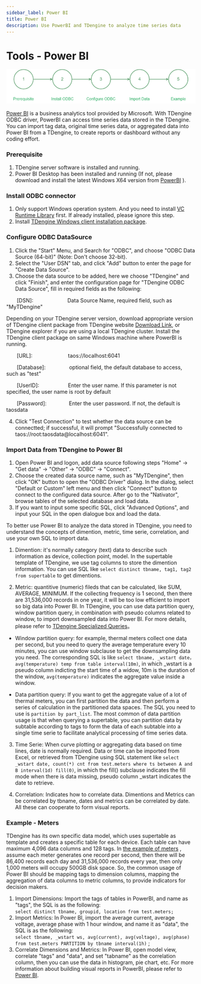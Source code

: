 ```yaml
---
sidebar_label: Power BI
title: Power BI
description: Use PowerBI and TDengine to analyze time series data
---
```


# Tools - Power BI

![Power BI use step](./powerbi-step-en.png)

[Power BI](https://powerbi.microsoft.com/) is a business analytics tool provided by Microsoft. With TDengine ODBC driver, PowerBI can access time series data stored in the TDengine. You can import tag data, original time series data, or aggregated data into Power BI from a TDengine, to create reports or dashboard without any coding effort.

### Prerequisite
1. TDengine server software is installed and running.
2. Power BI Desktop has been installed and running (If not, please download and install the latest Windows X64 version from [PowerBI](https://www.microsoft.com/zh-cn/download/details.aspx?id=58494) ).

### Install ODBC connector
1. Only support Windows operation system. And you need to install [VC Runtime Library](https://learn.microsoft.com/zh-cn/cpp/windows/latest-supported-vc-redist?view=msvc-170) first. If already installed, please ignore this step.
2. Install [TDengine Windows client installation package](https://docs.taosdata.com/get-started/package/).

### Configure ODBC DataSource
1. Click the "Start" Menu, and Search for "ODBC", and choose "ODBC Data Source (64-bit)" (Note: Don't choose 32-bit).
2. Select the "User DSN" tab, and click "Add" button to enter the page for "Create Data Source".
3. Choose the data source to be added, here we choose "TDengine" and click "Finish", and enter the configuration page for "TDengine ODBC Data Source", fill in required fields as the following:

&emsp;&emsp;[DSN]:&emsp;&emsp;&emsp;&emsp;&emsp;&emsp;&ensp;Data Source Name, required field, such as "MyTDengine"

Depending on your TDengine server version, download appropriate version of TDengine client package from TDengine website [Download Link](../../get-started/package/), or TDengine explorer if you are using a local TDengine cluster. Install the TDengine client package on same Windows machine where PowerBI is running.


&emsp;&emsp;[URL]:&emsp;&emsp;&emsp;&emsp;&emsp;&emsp;&ensp;&nbsp;taos://localhost:6041

&emsp;&emsp;[Database]:&emsp;&emsp;&emsp;&emsp;&ensp;optional field, the default database to access, such as "test"

&emsp;&emsp;[UserID]:&emsp;&emsp;&emsp;&emsp;&emsp;&ensp;Enter the user name. If this parameter is not specified, the user name is root by default

&emsp;&emsp;[Password]:&emsp;&emsp;&emsp;&emsp;&nbsp;Enter the user password. If not, the default is taosdata

4. Click "Test Connection" to test whether the data source can be connectted; if successful, it will prompt "Successfully connected to taos://root:taosdata@localhost:6041".

### Import Data from TDengine to Power BI
1. Open Power BI and logon, add data source following steps "Home" -> "Get data" -> "Other" -> "ODBC" -> "Connect".
2. Choose the created data source name, such as "MyTDengine", then click "OK" button to open the "ODBC Driver" dialog. In the dialog, select "Default or Custom" left menu and then click "Connect" button to connect to the configured data source. After go to the "Nativator", browse tables of the selected database and load data.
3. If you want to input some specific SQL, click "Advanced Options", and input your SQL in the open dialogue box and load the data.


To better use Power BI to analyze the data stored in TDengine, you need to understand the concepts of dimention, metric, time serie, correlation, and use your own SQL to import data. 

1. Dimention: it's normally category (text) data to describe such information as device, collection point, model. In the supertable template of TDengine, we use tag columns to store the dimention information. You can use SQL like `select distinct tbname, tag1, tag2 from supertable` to get dimentions. 

2. Metric: quantitive (numeric) fileds that can be calculated, like SUM, AVERAGE, MINIMUM. If the collecting frequency is 1 second, then there are 31,536,000 records in one year, it will be too low efficient to import so big data into Power BI. In TDengine, you can use data partition query, window partition query, in combination with pseudo columns related to window, to import downsampled data into Power BI. For more details, please refer to [TDengine Specialized Queries](../../taos-sql/distinguished/)。

  - Window partition query: for example, thermal meters collect one data per second, but you need to query the average temperature every 10 minutes, you can use window subclause to get the downsampling data you need. The corresponding SQL is like `select tbname, _wstart date，avg(temperature) temp from table interval(10m)`, in which _wstart is a pseudo column indicting the start time of a widow, 10m is the duration of the window, `avg(temperature)` indicates the aggregate value inside a window. 

  - Data partition query: If you want to get the aggregate value of a lot of thermal meters, you can first partition the data and then perform a series of calculation in the partitioned data spaces. The SQL you need to use is `partition by part_list`. The most common of data partition usage is that when querying a supertable, you can partition data by subtable according to tags to form the data of each subtable into a single time serie to facilitate analytical processing of time series data.

3. Time Serie: When curve plotting or aggregating data based on time lines, date is normally required. Data or time can be imported from Excel, or retrieved from TDengine using SQL statement like `select _wstart date, count(*) cnt from test.meters where ts between A and B interval(1d) fill(0)`, in which the fill() subclause indicates the fill mode when there is data missing, pseudo column _wstart indicates the date to retrieve. 

4. Correlation: Indicates how to correlate data. Dimentions and Metrics can be correlated by tbname, dates and metrics can be correlated by date. All these can cooperate to form visual reports.

### Example - Meters
TDengine has its own specific data model, which uses supertable as template and creates a specific table for each device. Each table can have maximum 4,096 data columns and 128 tags. In [the example of meters](https://docs.taosdata.com/concept/) , assume each meter generates one record per second, then there will be 86,400 records each day and 31,536,000 records every year, then only 1,000 meters will occupy 500GB disk space. So, the common usage of Power BI should be mapping tags to dimension columns, mapping the aggregation of data columns to metric columns, to provide indicators for decision makers.
1. Import Dimensions: Import the tags of tables in PowerBI, and name as "tags", the SQL is as the following:  
`select distinct tbname, groupid, location from test.meters;`
2. Import Metrics: In Power BI, import the average current, average voltage, average phase with 1 hour window, and name it as "data", the SQL is as the following:  
`select tbname, _wstart ws, avg(current), avg(voltage), avg(phase) from test.meters PARTITION by tbname interval(1h)` ;
3. Correlate Dimensions and Metrics: In Power BI, open model view, correlate "tags" and "data", and set "tabname" as the correlation column, then you can use the data in histogram, pie chart, etc. For more information about building visual reports in PowerBI, please refer to [Power BI](https://learn.microsoft.com/zh-cn/power-bi/).